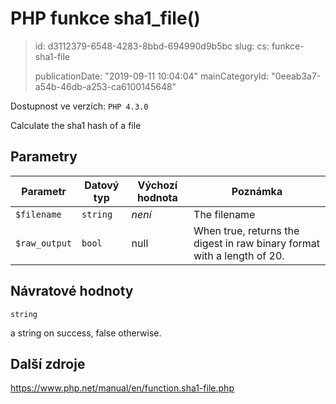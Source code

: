 PHP funkce sha1_file()
======================

> id: d3112379-6548-4283-8bbd-694990d9b5bc
> slug:
> 	cs: funkce-sha1-file
>
> publicationDate: "2019-09-11 10:04:04"
> mainCategoryId: "0eeab3a7-a54b-46db-a253-ca6100145648"

Dostupnost ve verzích: `PHP 4.3.0`

Calculate the sha1 hash of a file


Parametry
--------------

| Parametr | Datový typ | Výchozí hodnota | Poznámka |
|-----|-----|-----|-----|
| `$filename` | `string` | *není* | The filename |
| `$raw_output` | `bool` | null | When true, returns the digest in raw binary format with a length of 20. |


Návratové hodnoty
----------------

`string`

a string on success, false otherwise.

Další zdroje
------------

https://www.php.net/manual/en/function.sha1-file.php
